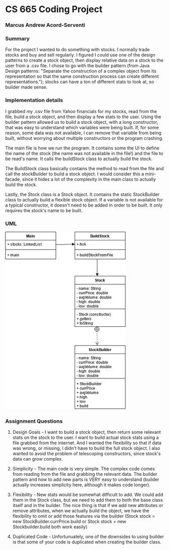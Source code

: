 # CS 665 Coding Project

### Marcus Andrew Acord-Serventi

### Summary

For the project I wanted to do something with stocks. I normally trade stocks and buy and sell regularly. I figured I could use one of the design patterns to create a stock object, then display relative data on a stock to the user from a .csv file. I chose to go with the builder pattern (from Java Design patterns: "Separate the construction of a complex object from its representation so that the same construction process can create different representations."); stocks can have a ton of different stats to look at, so builder made sense.

### Implementation details

I grabbed my .csv file from Yahoo financials for my stocks, read from the file, build a stock object, and then display a few stats to the user. Using the builder pattern allowed us to build a stock object, with a long constructor, that was easy to understand which variables were being built. If, for some reason, some data was not available, I can remove that variable from being built, without worrying about multiple constructors or the program crashing.

The main file is how we run the program. It contains some the UI to define the name of the stock (the name was not available in the file!) and the file to be read's name. It calls the buildStock class to actually build the stock.

The BuildStock class basically contains the method to read from the file and call the stockBuilder to build a stock object. I would consider this a mini-facade, since it hides a lot of the complexity in the main class to actually build the stock.

Lastly, the Stock class is a Stock object. It contains the static StockBuilder class to actually build a flexible stock object. If a variable is not available for a typical constructor, it doesn't need to be added in order to be built. It only requires the stock's name to be built.

### UML

![alt text](ProjectUML.jpg)

### Assignment Questions

1. Design Goals - I want to build a stock object, then return some relevant stats on the stock to the user. I want to build actual stock stats using a file grabbed from the internet. And I wanted the flexibility so that if data was wrong, or missing, I didn't have to build the full stock object. I also wanted to avoid the problem of telescoping constructors, since stock's data can grow complex.

2. Simplicity - The main code is very simple. The complex code comes from reading from the file and grabbing the relevant data. The builder pattern and how to add new parts is VERY easy to understand (builder actually increases simplicity here, although it makes code longer).

3. Flexibility - New stats would be somewhat difficult to add. We could add them in the Stock class, but we need to add them to both the base class itself and in the builder. The nice thing is that if we add new attributes or remove attributes, when we actually build the object, we have the flexibility to omit or add those features via the builder (Stock stock = new StockBuilder.currPrice.build or Stock stock = new Stockbuilder.build both work easily)

4. Duplicated Code - Unfortunuately, one of the downsides to using builder is that some of your code is duplicated when creating the builder class.
